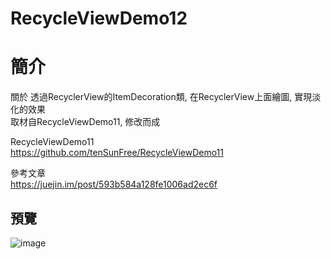 # RecycleViewDemo12


簡介
==================================
關於 透過RecyclerView的ItemDecoration類, 在RecyclerView上面繪圖, 實現淡化的效果                                     
取材自RecycleViewDemo11, 修改而成

RecycleViewDemo11                                     
https://github.com/tenSunFree/RecycleViewDemo11

參考文章                                     
https://juejin.im/post/593b584a128fe1006ad2ec6f

預覽
--------
![image](http://i.imgur.com/4NNLyDN.jpg)  
